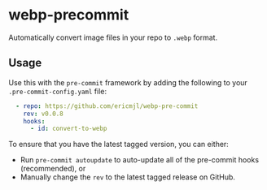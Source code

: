 # webp-precommit

Automatically convert image files in your repo to `.webp` format.

## Usage

Use this with the `pre-commit` framework by adding the following to your `.pre-commit-config.yaml` file:

```yaml
  - repo: https://github.com/ericmjl/webp-pre-commit
    rev: v0.0.8
    hooks:
      - id: convert-to-webp
```

To ensure that you have the latest tagged version, you can either:

- Run `pre-commit autoupdate` to auto-update all of the pre-commit hooks (recommended), or
- Manually change the `rev` to the latest tagged release on GitHub.

